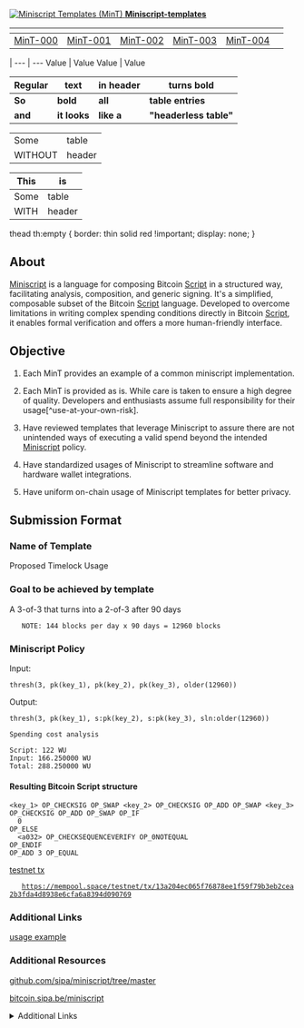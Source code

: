 [![Miniscript Templates (MinT)
](https://avatars.githubusercontent.com/u/7424983?s=20) **Miniscript-templates** ](https://github.com/Blockstream/miniscript-templates)


| <!-- --> | <!-- --> | <!-- --> | <!-- --> | <!-- --> | <!-- --> |
|----------|----------|----------|----------|----------|----------|
|[MinT-000](MinT-000.md)|[MinT-001](MinT-001.md)|[MinT-002](MinT-002.md)|[MinT-003](MinT-003.md)|[MinT-004](MinT-004.md)|

 <span> |
---     |    ---
Value   |  Value
Value   |  Value


|Regular | text | in header | turns bold |
|-|-|-|-|
| __So__ | __bold__ | __all__ | __table entries__ |
| __and__ | __it looks__ | __like a__ | __"headerless table"__ |


<style>
    .headerless th {
        display: none;
    }
</style>

<div class="headerless">

| | |
|---|---|
|Some |table |
| WITHOUT | header |
</div>

|This|is|
|---|---|
|Some |table |
| WITH |header |


thead th:empty {
    border: thin solid red !important;
    display: none;
}

## About

[Miniscript](https://bitcoin.sipa.be/miniscript/) is a language for
composing Bitcoin [Script](https://en.bitcoin.it/wiki/Script) in a
structured way, facilitating analysis, composition, and generic signing.
It\'s a simplified, composable subset of the Bitcoin
[Script](https://en.bitcoin.it/wiki/Script) language. Developed to
overcome limitations in writing complex spending conditions directly in
Bitcoin [Script](https://en.bitcoin.it/wiki/Script), it enables formal
verification and offers a more human-friendly interface.

## Objective

1.  Each MinT provides an example of a common miniscript implementation.
2.  Each MinT is provided as is. While care is taken to ensure a high degree of quality. Developers and enthusiasts assume full responsibility for their usage[^use-at-your-own-risk].

3.  Have reviewed templates that leverage Miniscript to assure there are
    not unintended ways of executing a valid spend beyond the intended
    [Miniscript](https://raw.githubusercontent.com/bitcoin/bitcoin/master/src/script/miniscript.h)
    policy.

4.  Have standardized usages of Miniscript to streamline software and
    hardware wallet integrations.

5.  Have uniform on-chain usage of Miniscript templates for better
    privacy.

<H2>

Submission Format

</H2>

### Name of Template

Proposed Timelock Usage

### Goal to be achieved by template

A 3-of-3 that turns into a 2-of-3 after 90 days

`   NOTE: 144 blocks per day x 90 days = 12960 blocks`

### Miniscript Policy

Input:

    thresh(3, pk(key_1), pk(key_2), pk(key_3), older(12960))

Output:

    thresh(3, pk(key_1), s:pk(key_2), s:pk(key_3), sln:older(12960))

    Spending cost analysis

    Script: 122 WU
    Input: 166.250000 WU
    Total: 288.250000 WU

<h4>

Resulting Bitcoin Script structure

</h4>


    <key_1> OP_CHECKSIG OP_SWAP <key_2> OP_CHECKSIG OP_ADD OP_SWAP <key_3>
    OP_CHECKSIG OP_ADD OP_SWAP OP_IF
      0
    OP_ELSE
      <a032> OP_CHECKSEQUENCEVERIFY OP_0NOTEQUAL
    OP_ENDIF
    OP_ADD 3 OP_EQUAL

[testnet
tx](https://mempool.space/testnet/tx/13a204ec065f76878ee1f59f79b3eb2cea2b3fda4d8938e6cfa6a8394d090769)

`   `[`https://mempool.space/testnet/tx/13a204ec065f76878ee1f59f79b3eb2cea2b3fda4d8938e6cfa6a8394d090769`](https://mempool.space/testnet/tx/13a204ec065f76878ee1f59f79b3eb2cea2b3fda4d8938e6cfa6a8394d090769)

### Additional Links

[usage
example](https://github.com/sipa/miniscript/blob/master/bitcoin/script/miniscript.h)

### Additional Resources

[
github.com/sipa/miniscript/tree/master](https://github.com/sipa/miniscript/tree/master )

[
bitcoin.sipa.be/miniscript](https://bitcoin.sipa.be/miniscript )

<details>
<summary>Additional Links</summary>
<p>

#### Blockstream/miniscript-templates:

[![Additional Link](https://avatars.githubusercontent.com/u/7424983?s=100)](https://github.com/Blockstream/miniscript-templates)

</p>
</details>
